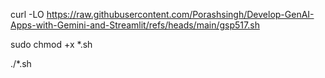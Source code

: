 curl -LO https://raw.githubusercontent.com/Porashsingh/Develop-GenAI-Apps-with-Gemini-and-Streamlit/refs/heads/main/gsp517.sh

sudo chmod +x *.sh

./*.sh
